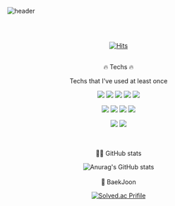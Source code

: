 ![header](https://capsule-render.vercel.app/api?type=shark&color=auto&height=250&section=header&text=I'm%20Jin😎ius&fontSize=40)
<div align="center">
<br><br>   
  
[![Hits](https://hits.seeyoufarm.com/api/count/incr/badge.svg?url=https%3A%2F%2Fgithub.com%2Fimjinius&count_bg=%231D9E4F&title_bg=%2353CC93&icon=&icon_color=%23E7E7E7&title=hits&edge_flat=false)](https://hits.seeyoufarm.com)
<br><br>
  
 🔥 Techs 🔥
  
  Techs that I've used at least once
 
<img src="https://img.shields.io/badge/Java-007396?style=for-the-badge&logo=Java&logoColor=white"> <img src="https://img.shields.io/badge/Spring-6DB33F?style=for-the-badge&logo=Spring&logoColor=white"> <img src="https://img.shields.io/badge/JavaScript-F7DF1E?style=for-the-badge&logo=JavaScript&logoColor=white"> <img src="https://img.shields.io/badge/HTML5-E34F26?style=for-the-badge&logo=HTML5&logoColor=white"> <img src="https://img.shields.io/badge/CSS3-1572B6?style=for-the-badge&logo=CSS3&logoColor=white">
  
<img src="https://img.shields.io/badge/JSON-000000?style=for-the-badge&logo=JSON&logoColor=white"> <img src="https://img.shields.io/badge/jQuery-0769AD?style=for-the-badge&logo=jQuery&logoColor=white"> <img src="https://img.shields.io/badge/MySQL-4479A1?style=for-the-badge&logo=MySQL&logoColor=white"> <img src="https://img.shields.io/badge/Oracle-F80000?style=for-the-badge&logo=Oracle&logoColor=white">
  
<img src="https://img.shields.io/badge/Eclipse IDE-2C2255?style=for-the-badge&logo=Eclipse IDE&logoColor=white"> <img src="https://img.shields.io/badge/Apache Tomcat-F8DC75?style=for-the-badge&logo=Apache Tomcat&logoColor=white">  
  
 <br><br>
 👩‍💻 GitHub stats
 
 
![Anurag's GitHub stats](https://github-readme-stats.vercel.app/api?username=imjinius&show_icons=true&theme=dracula)
 <br><br>
🧸 BaekJoon
  
[![Solved.ac
Prifile](http://mazassumnida.wtf/api/v2/generate_badge?boj=hahj1028)](https://solved.ac/hahj1028)
</div>
